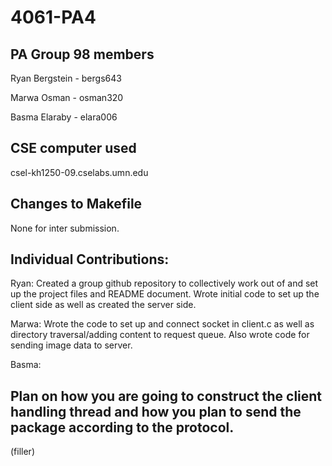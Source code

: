 # 4061-PA4

## PA Group 98 members

Ryan Bergstein - bergs643

Marwa Osman - osman320

Basma Elaraby - elara006

## CSE computer used

csel-kh1250-09.cselabs.umn.edu

## Changes to Makefile

None for inter submission.

## Individual Contributions: 

Ryan: Created a group github repository to collectively work out of and set up the project files and README document. Wrote initial code to set up the client side as well as created the server side.

Marwa: Wrote the code to set up and connect socket in client.c as well as directory traversal/adding content to request queue. Also wrote code for sending image data to server. 

Basma:  

##  Plan on how you are going to construct the client handling thread and how you plan to send the package according to the protocol.

(filler)
